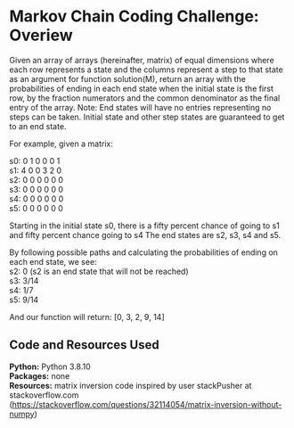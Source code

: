 # Markov Chain Coding Challenge: Overiew

Given an array of arrays (hereinafter, matrix) of equal dimensions where each row represents a state and the 
columns represent a step to that state as an argument for function solution(M), return an array
with the probabilities of ending in each end state when the initial state is the first row, by the fraction numerators and the common denominator 
as the final entry of the array. Note: End states will have no entries representing no steps can be taken. Initial state and other step states are guaranteed to get to an end state.

For example, given a matrix:

s0: 0 1 0 0 0 1 <br/>
s1: 4 0 0 3 2 0 <br/>
s2: 0 0 0 0 0 0 <br/>
s3: 0 0 0 0 0 0 <br/>
s4: 0 0 0 0 0 0 <br/>
s5: 0 0 0 0 0 0 <br/>

Starting in the initial state s0, there is a fifty percent chance of going to s1 and fifty percent chance going to s4
The end states are s2, s3, s4 and s5.

By following possible paths and calculating the probabilities of ending on each end state, we see:<br/>
s2: 0 (s2 is an end state that will not be reached)<br/>
s3: 3/14<br/>
s4: 1/7<br/>
s5: 9/14<br/>

And our function will return:
[0, 3, 2, 9, 14]

## Code and Resources Used
**Python:** Python 3.8.10 <br/>
**Packages:** none <br/>
**Resources:** matrix inversion code inspired by user stackPusher at stackoverflow.com <br/> 
(https://stackoverflow.com/questions/32114054/matrix-inversion-without-numpy)
